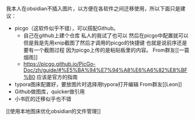 

我本人在obsidian不插入图片，以方便在各软件之间迁移使用，所以下面只是建议：
- picgo（这软件似乎不错），可以搭配Github。
	- 自己在github上建个仓库 私人的我试了也可以 然后在picgo中配置就可以 但是我是先用xnip截图了然后才调用的picgo的快捷键 也就是说前序还是要有一个截图过程 因为picgo上传的是粘贴板里的内容。 From群友[[一蓑烟雨]]
	- https://picgo.github.io/PicGo-Doc/zh/guide/#%E5%BA%94%E7%94%A8%E6%A6%82%E8%BF%B0 应该是官方的指南
- typora图床配置好，要放图片时选择用typora打开编辑 From群友[[Leon]]
- Github做图库，quicker做引用
- 小书匠的迁移似乎也不错

[[使用本地图床优化obsidian的文件管理]]